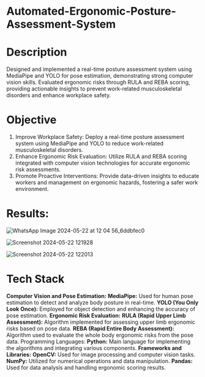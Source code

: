 # Automated-Ergonomic-Posture-Assessment-System <br>

# Description <br>
Designed and implemented a real-time posture assessment system using MediaPipe and YOLO for pose estimation, demonstrating strong computer vision skills. Evaluated ergonomic risks through RULA and REBA scoring, providing actionable insights to prevent work-related musculoskeletal disorders and enhance workplace safety.

# Objective
1. Improve Workplace Safety: Deploy a real-time posture assessment system using MediaPipe and YOLO to reduce work-related musculoskeletal disorders. <br>
2. Enhance Ergonomic Risk Evaluation: Utilize RULA and REBA scoring integrated with computer vision technologies for accurate ergonomic risk assessments. <br>
3. Promote Proactive Interventions: Provide data-driven insights to educate workers and management on ergonomic hazards, fostering a safer work environment. <br>

# Results:
![WhatsApp Image 2024-05-22 at 12 04 56_6ddbfec0](https://github.com/sachin7695/Automated-Ergonomic-Posture-Assessment-System/assets/62798405/d3b67482-6484-4fb6-87cc-6eb0c4ab1b07) <br>

![Screenshot 2024-05-22 121928](https://github.com/sachin7695/Automated-Ergonomic-Posture-Assessment-System/assets/62798405/7a389862-0039-4371-8d98-df79beb1b87f) <br>

![Screenshot 2024-05-22 122013](https://github.com/sachin7695/Automated-Ergonomic-Posture-Assessment-System/assets/62798405/a8b9c4b8-71d0-4bf4-a12b-834b92199ba2)

# Tech Stack
**Computer Vision and Pose Estimation:**
**MediaPipe:**
Used for human pose estimation to detect and analyze body posture in real-time.
**YOLO (You Only Look Once):**
Employed for object detection and enhancing the accuracy of pose estimation.
**Ergonomic Risk Evaluation:**
**RULA (Rapid Upper Limb Assessment):**
Algorithm implemented for assessing upper limb ergonomic risks based on pose data.
**REBA (Rapid Entire Body Assessment):**
Algorithm used to evaluate the whole body ergonomic risks from the pose data.
Programming Languages:
**Python:**
Main language for implementing the algorithms and integrating various components.
**Frameworks and Libraries:**
**OpenCV:**
Used for image processing and computer vision tasks.
**NumPy:**
Utilized for numerical operations and data manipulation.
**Pandas:**
Used for data analysis and handling ergonomic scoring results.


